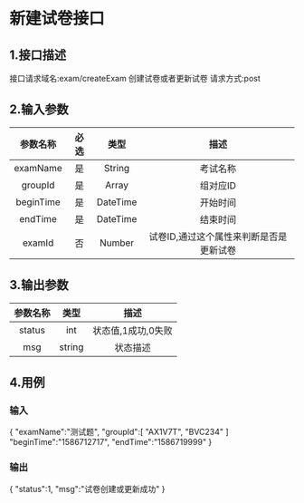 # 新建试卷接口

## 1.接口描述

接口请求域名:exam/createExam
创建试卷或者更新试卷
请求方式:post

## 2.输入参数

|  参数名称  | 必选  |  类型  |         描述         |
| :-------: | :---: | :----: | :------------------: |
| examName | 是 | String | 考试名称 |
| groupId | 是 | Array | 组对应ID |
| beginTime | 是 | DateTime | 开始时间 |
|  endTime | 是 | DateTime  | 结束时间 |
| examId | 否 | Number | 试卷ID,通过这个属性来判断是否是更新试卷 |

## 3.输出参数

|  参数名称  |  类型  |         描述         |
| :-------: | :----: | :------------------: |
| status | int | 状态值,1成功,0失败 |
| msg | string | 状态描述 |

## 4.用例

### 输入

{
    "examName":"测试题",
    "groupId":[
        "AX1V7T",
        "BVC234"
    ]
    "beginTime":"1586712717",
    "endTime":"1586719999"
}

### 输出

{
    "status":1,
    "msg":"试卷创建或更新成功"
}
